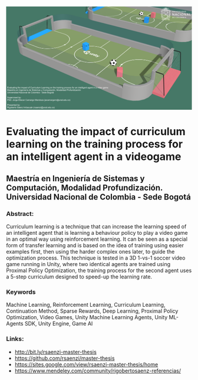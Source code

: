 <p align="center"><img src="/Banner.png"></p>

# Evaluating the impact of curriculum learning on the training process for an intelligent agent in a videogame
## Maestría en Ingeniería de Sistemas y Computación, Modalidad Profundización. Universidad Nacional de Colombia - Sede Bogotá

### Abstract:
Curriculum learning is a technique that can increase the learning speed of an intelligent agent that is learning a behaviour policy to play a video game in an optimal way using reinforcement learning. It can be seen as a special form of transfer learning and is based on the idea of training using easier examples first, then using the harder complex ones later, to guide the optimization process. This technique is tested in a 3D 1-vs-1 soccer video game running in Unity, where two identical agents are trained using Proximal Policy Optimization, the training process for the second agent uses a 5-step curriculum designed to speed-up the learning rate.

### Keywords
Machine Learning, Reinforcement Learning, Curriculum Learning, Continuation Method, Sparse Rewards, Deep Learning, Proximal Policy Optimization, Video Games, Unity Machine Learning Agents, Unity ML-Agents SDK, Unity Engine, Game AI

### Links:
* http://bit.ly/rsaenzi-master-thesis
* https://github.com/rsaenzi/master-thesis
* https://sites.google.com/view/rsaenzi-master-thesis/home
* https://www.mendeley.com/community/rigobertosaenz-referencias/
